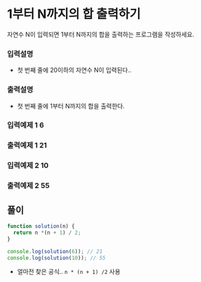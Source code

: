 # 1부터 N까지의 합 출력하기

자연수 N이 입력되면 1부터 N까지의 합을 출력하는 프로그램을 작성하세요.
### 입력설명
- 첫 번째 줄에 20이하의 자연수 N이 입력된다..
### 출력설명
- 첫 번째 줄에 1부터 N까지의 합을 출력한다.
### 입력예제 1 6
### 출력예제 1 21
### 입력예제 2 10
### 출력예제 2 55

## 풀이
```js
function solution(n) {
  return n *(n + 1) / 2;
}

console.log(solution(6)); // 21
console.log(solution(10)); // 55
```

- 얼마전 찾은 공식.. `n * (n + 1) /2`  사용